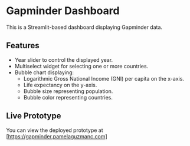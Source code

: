 # Gapminder Dashboard

This is a Streamlit-based dashboard displaying Gapminder data.

## Features

- Year slider to control the displayed year.
- Multiselect widget for selecting one or more countries.
- Bubble chart displaying:
  - Logarithmic Gross National Income (GNI) per capita on the x-axis.
  - Life expectancy on the y-axis.
  - Bubble size representing population.
  - Bubble color representing countries.

## Live Prototype

You can view the deployed prototype at [https://gapminder.pamelaguzmanc.com]

